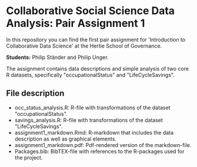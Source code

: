 # Collaborative Social Science Data Analysis: Pair Assignment 1
In this repository you can find the first pair assignment for 'Introduction to Collaborative Data Science' at the Hertie School of Governance.

**Students:** Philip Ständer and Philip Unger. 

The assignment contains data descriptions and simple analysis of two core R datasets, specifically "occupationalStatus" and "LifeCycleSavings". 

## File description
- occ_status_analysis.R: R-file with transformations of the dataset "occupationalStatus". 
- savings_analysis.R: R-file with transformations of the dataset "LifeCycleSavings". 
- assignment1_markdown.Rmd: R-markdown that includes the data description as well as graphical elements. 
- assignment1_markdown.pdf: Pdf-rendered version of the markdown-file. 
- Packages.bib: BibTEX-file with references to the R-packages used for the project. 
